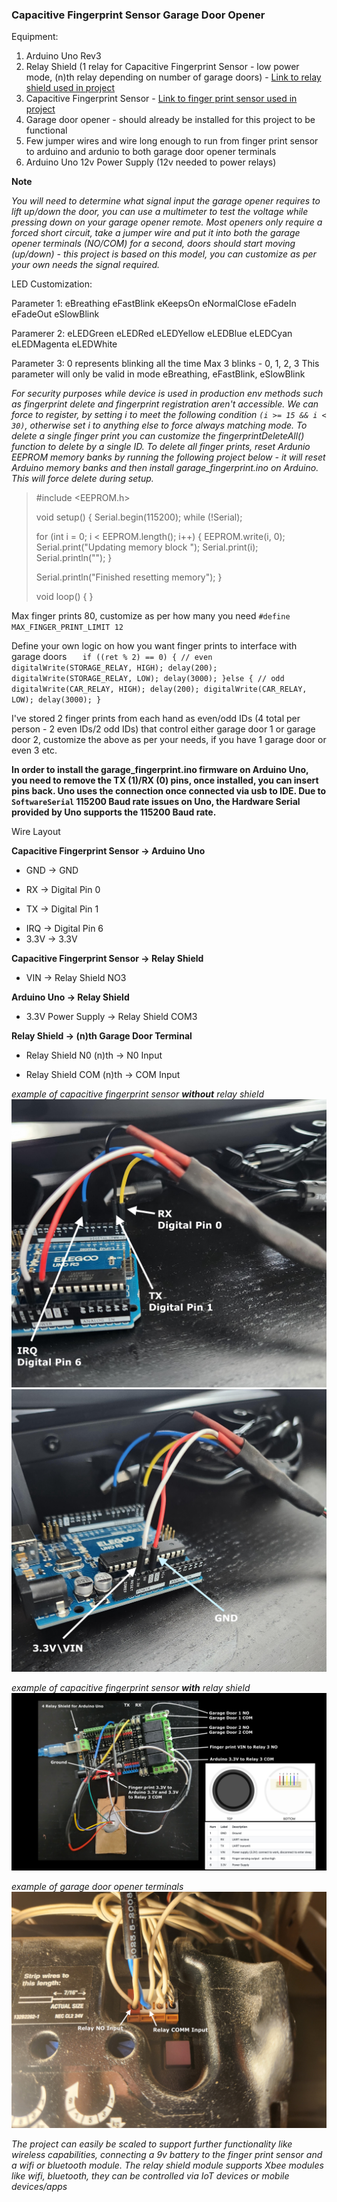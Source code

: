 ### Capacitive Fingerprint Sensor Garage Door Opener

Equipment:

1. Arduino Uno Rev3
2. Relay Shield (1 relay for Capacitive Fingerprint Sensor - low power mode, (n)th relay depending on number of garage doors) - [Link to relay shield used in project](https://www.dfrobot.com/product-496.html?srsltid=AfmBOoppcom_Iqqaia1uMwy3AK4ZsfnLBc_QPRHhg9jxC8jAdyBSBhXW)
3. Capacitive Fingerprint Sensor - [Link to finger print sensor used in project](https://wiki.dfrobot.com/Capacitive_Fingerprint_Sensor_SKU_SEN0348)
4. Garage door opener - should already be installed for this project to be functional
5. Few jumper wires and wire long enough to run from finger print sensor to arduino and ardunio to both garage door opener terminals
6. Arduino Uno 12v Power Supply (12v needed to power relays)

**Note**

*You will need to determine what signal input the garage opener requires to lift up/down the door, you can use a multimeter to test the voltage while pressing down on your garage opener remote. Most openers only require a forced short circuit, take a jumper wire and put it into both the garage opener terminals (NO/COM) for a second, doors should start moving (up/down) - this project is based on this model, you can customize as per your own needs the signal required.*

LED Customization:

Parameter 1:<LEDMode>
eBreathing   eFastBlink   eKeepsOn    eNormalClose
eFadeIn      eFadeOut     eSlowBlink

Paramerer 2:<LEDColor>
eLEDGreen  eLEDRed      eLEDYellow   eLEDBlue
eLEDCyan   eLEDMagenta  eLEDWhite

Parameter 3:<number of blinks> 0 represents blinking all the time
Max 3 blinks - 0, 1, 2, 3
This parameter will only be valid in mode eBreathing, eFastBlink, eSlowBlink

*For security purposes while device is used in production env methods such as fingerprint delete and fingerprint registration aren't accessible. We can force to register, by setting i to meet the following condition `(i >= 15 && i < 30)`, otherwise set i to anything else to force always matching mode. To delete a single finger print you can customize the fingerprintDeleteAll() function to delete by a single ID. To delete all finger prints, reset Ardunio EEPROM memory banks by running the following project below - it will reset Arduino memory banks and then install garage_fingerprint.ino on Arduino. This will force delete during setup.*

> #include <EEPROM.h>
> 
> void setup() {
>   Serial.begin(115200);
>   while (!Serial);
> 
>   for (int i = 0; i < EEPROM.length(); i++) {
>     EEPROM.write(i, 0);
>     Serial.print("Updating memory block ");
>     Serial.print(i);
>     Serial.println("");
>   }
> 
>   Serial.println("Finished resetting memory");
> }
> 
> void loop() {
> }

Max finger prints 80, customize as per how many you need
`#define MAX_FINGER_PRINT_LIMIT 12`

Define your own logic on how you want finger prints to interface with garage doors
`   if ((ret % 2) == 0) {
      // even
      digitalWrite(STORAGE_RELAY, HIGH);
      delay(200);
      digitalWrite(STORAGE_RELAY, LOW);
      delay(3000);
    }else {
      // odd
      digitalWrite(CAR_RELAY, HIGH);
      delay(200);
      digitalWrite(CAR_RELAY, LOW);
      delay(3000);
    }`

I've stored 2 finger prints from each hand as even/odd IDs (4 total per person - 2 even IDs/2 odd IDs) that control either garage door 1 or garage door 2, customize the above as per your needs, if you have 1 garage door or even 3 etc.

**In order to install the garage_fingerprint.ino firmware on Arduino Uno, you need to remove the TX (1)/RX (0) pins, once installed, you can insert pins back. Uno uses the connection once connected via usb to IDE. Due to `SoftwareSerial` 115200 Baud rate issues on Uno, the Hardware Serial provided by Uno supports the 115200 Baud rate.**

Wire Layout

**Capacitive Fingerprint Sensor  ->  Arduino Uno**
- GND  ->  GND
* RX  ->  Digital Pin 0
+ TX  ->  Digital Pin 1
- IRQ  ->  Digital Pin 6
- 3.3V  ->  3.3V

**Capacitive Fingerprint Sensor  ->  Relay Shield**
- VIN   ->  Relay Shield NO3

**Arduino Uno  ->  Relay Shield**
- 3.3V Power Supply  ->  Relay Shield COM3

**Relay Shield  ->  (n)th Garage Door Terminal**
- Relay Shield N0 (n)th  ->  N0 Input
+ Relay Shield COM (n)th  ->  COM Input

*example of capacitive fingerprint sensor **without** relay shield*
![capacitive fingerprint sensor without relay shield one](/example_images/uno_pic_one.jpg)
![capacitive fingerprint sensor without relay shield two](/example_images/uno_pic_two.jpg)

*example of capacitive fingerprint sensor **with** relay shield*
![capacitive fingerprint sensor with relay shield](/example_images/relay_shield.jpg)

*example of garage door opener terminals*
![garage door opener terminals](/example_images/garage_terminal.jpg)

*The project can easily be scaled to support further functionality like wireless capabilities, connecting a 9v battery to the finger print sensor and a wifi or bluetooth module. The relay shield module supports Xbee modules like wifi, bluetooth, they can be controlled via IoT devices or mobile devices/apps*

